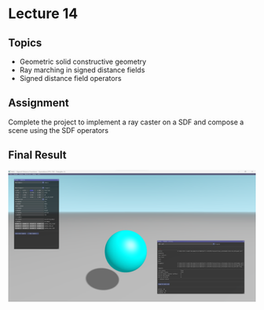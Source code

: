 # Lecture 14

## Topics

* Geometric solid constructive geometry
* Ray marching in signed distance fields
* Signed distance field operators

## Assignment

Complete the project to implement a ray caster on a SDF and compose a scene using the SDF operators


## Final Result

<p align="center">
  <img  src="images/img.png">
</p>